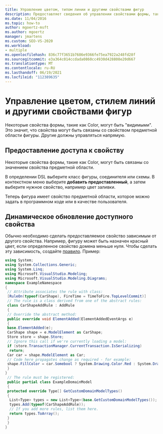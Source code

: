 ```yaml
---
title: Управление цветом, типом линии и другими свойствами фигур
description: Предоставляет сведения об управлении свойствами формы, такими как цвет и стиль линии.
ms.date: 11/04/2016
ms.topic: how-to
author: mgoertz-msft
ms.author: mgoertz
manager: jmartens
ms.custom: SEO-VS-2020
ms.workload:
- multiple
ms.openlocfilehash: 836c77f3651b7686e9366fe75ea7922a248fd28f
ms.sourcegitcommit: e3a364c014ccdada0860cc4930d428808e20d667
ms.translationtype: MT
ms.contentlocale: ru-RU
ms.lasthandoff: 06/19/2021
ms.locfileid: "112389635"
---
```

# <a name="controlling-color-line-style-and-other-shape-properties"></a>Управление цветом, стилем линий и другими свойствами фигур

Некоторые свойства формы, такие как Color, могут быть "видимыми". Это значит, что свойства могут быть связаны со свойством предметной области фигуры. Другие должны управляться напрямую.

## <a name="exposing-a-property"></a>Предоставление доступа к свойству
 Некоторые свойства формы, такие как Color, могут быть связаны со значением свойства предметной области.

 В определении DSL выберите класс фигуры, соединителя или схемы. В контекстном меню выберите **добавить предоставленный**, а затем выберите нужное свойство, например цвет заливки.

 Теперь фигура имеет свойство предметной области, которое можно задать в программном коде или в качестве пользователя.

## <a name="dynamically-updating-an-exposed-property"></a>Динамическое обновление доступного свойства
 Обычно необходимо сделать предоставляемое свойство зависимым от другого свойства. Например, фигуру может быть назначен красный цвет, если определенное свойство домена меньше нуля. Чтобы сделать эту зависимость, создайте [правило](../modeling/rules-propagate-changes-within-the-model.md). Пример:

```csharp
using System;
using System.Collections.Generic;
using System.Linq;
using Microsoft.VisualStudio.Modeling;
using Microsoft.VisualStudio.Modeling.Diagrams;
namespace ExampleNamespace
{
 // Attribute associates the rule with class:
 [RuleOn(typeof(CarShape), FireTime = TimeToFire.TopLevelCommit)]
 // The rule is a class derived from one of the abstract rules:
 class CarShapeAddRule : AddRule
 {
 // Override the abstract method:
 public override void ElementAdded(ElementAddedEventArgs e)
 {
 base.ElementAdded(e);
 CarShape shape = e.ModelElement as CarShape;
 Store store = shape.Store;
 // Ignore this call if we're currently loading a model:
 if (store.TransactionManager.CurrentTransaction.IsSerializing)
  return;
 Car car = shape.ModelElement as Car;
 // Code here propagates change as required - for example:
 shape.FillColor = car.Somebool ? System.Drawing.Color.Red : System.Drawing.Color.Green;
 }
}
 // The rule must be registered:
 public partial class ExampleDomainModel
 {
 protected override Type[] GetCustomDomainModelTypes()
 {
  List<Type> types = new List<Type>(base.GetCustomDomainModelTypes());
  types.Add(typeof(CarShapeAddRule));
  // If you add more rules, list them here.
  return types.ToArray();
 }
 }
}
```